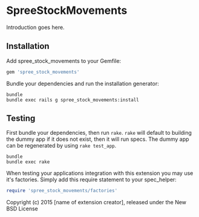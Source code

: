 SpreeStockMovements
===================

Introduction goes here.

Installation
------------

Add spree_stock_movements to your Gemfile:

```ruby
gem 'spree_stock_movements'
```

Bundle your dependencies and run the installation generator:

```shell
bundle
bundle exec rails g spree_stock_movements:install
```

Testing
-------

First bundle your dependencies, then run `rake`. `rake` will default to building the dummy app if it does not exist, then it will run specs. The dummy app can be regenerated by using `rake test_app`.

```shell
bundle
bundle exec rake
```

When testing your applications integration with this extension you may use it's factories.
Simply add this require statement to your spec_helper:

```ruby
require 'spree_stock_movements/factories'
```

Copyright (c) 2015 [name of extension creator], released under the New BSD License
